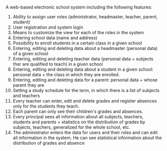 A web-based electronic school system including the following features:
1. Ability to assign user roles (administrator, headmaster, teacher,
parent, student)
2. User registration and system login
3. Means to customize the view for each of the roles in the system
4. Entering school data (name and address)
5. Possibility to enroll students in a certain class in a given school
6. Entering, editing and deleting data about a headmaster (personal data) of a given
school
7. Entering, editing and deleting teacher data (personal data +
subjects ther are qualified to teach) in a given school
8. Entering, editing and deleting data about a student in a given school: personal
data + the class in which they are enrolled.
9. Entering, editing and deleting data for a parent: personal data + whose parent they are
10. Setting a study schedule for the term, in which there is a list of subjects and teachers
11. Every teacher can enter, edit and delete grades and register
absences only for the students they teach.
12. Each parent can only see their children's grades and absences.
13. Every principal sees all information about all subjects, teachers, students and
parents + statistics on the distribution of grades by subjects, teachers,
generalized for the whole school, etc.
14. The administrator enters the data for users and their roles and can edit
all information in the system. He can see statistical information about
the distribution of grades and absence
